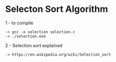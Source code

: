 # Selecton Sort Algorithm

1 - to compile

	-> gcc -o selection selection.c
	-> ./selection.exe
	
2 - Selection sort explained

	-> https://en.wikipedia.org/wiki/Selection_sort
